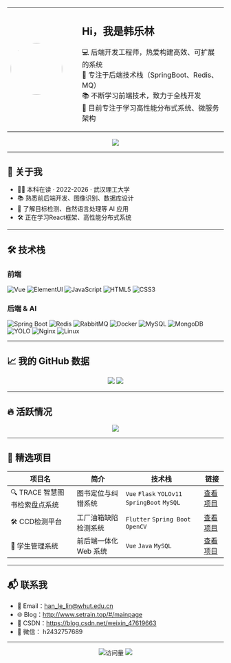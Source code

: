 <table align="center">
  <tr>
    <td width="150">
      <img src="http://www.setrain.top/avatars/hanlelin.jpg" width="120" style="border-radius: 50%;" />
    </td>
    <td>
      <h2>Hi，我是韩乐林</h2>
      <p>
        💻 后端开发工程师，热爱构建高效、可扩展的系统 <br/>
        🌱 专注于后端技术栈（SpringBoot、Redis、MQ）<br/>
        📚 不断学习前端技术，致力于全栈开发 <br/>
        🎯 目前专注于学习高性能分布式系统、微服务架构
      </p>
    </td>
  </tr>
</table>


<div align="center">
  <img src="https://readme-typing-svg.herokuapp.com/?lines=后端开发者;全栈开发者;致力于开发高效系统&center=true&width=600&height=45">
</div>

---

## 🚀 关于我

- 🧑‍🎓 本科在读 · 2022-2026 · 武汉理工大学
- 📚 熟悉前后端开发、图像识别、数据库设计
- 🧠 了解目标检测、自然语言处理等 AI 应用
- 🛠️ 正在学习React框架、高性能分布式系统

---

## 🛠 技术栈

### 前端

![Vue](https://img.shields.io/badge/Vue-4FC08D?style=flat-square&logo=vue.js&logoColor=white) ![ElementUI](https://img.shields.io/badge/ElementUI-409EFF?style=flat-square&logo=element&logoColor=white) ![JavaScript](https://img.shields.io/badge/JavaScript-F7DF1E?style=flat-square&logo=javascript&logoColor=black) ![HTML5](https://img.shields.io/badge/HTML5-E34F26?style=flat-square&logo=html5&logoColor=white) ![CSS3](https://img.shields.io/badge/CSS3-1572B6?style=flat-square&logo=css3&logoColor=white)

### 后端 & AI

![Spring Boot](https://img.shields.io/badge/SpringBoot-6DB33F?style=flat-square&logo=spring-boot&logoColor=white) ![Redis](https://img.shields.io/badge/Redis-DC382D?style=flat-square&logo=redis&logoColor=white) ![RabbitMQ](https://img.shields.io/badge/RabbitMQ-FF6600?style=flat-square&logo=rabbitmq&logoColor=white) ![Docker](https://img.shields.io/badge/Docker-2496ED?style=flat-square&logo=docker&logoColor=white) ![MySQL](https://img.shields.io/badge/MySQL-4479A1?style=flat-square&logo=mysql&logoColor=white) ![MongoDB](https://img.shields.io/badge/MongoDB-47A248?style=flat-square&logo=mongodb&logoColor=white) ![YOLO](https://img.shields.io/badge/YOLO-v9/v10/v11-important?style=flat-square&logo=github) ![Nginx](https://img.shields.io/badge/Nginx-009639?style=flat-square&logo=nginx&logoColor=white) ![Linux](https://img.shields.io/badge/Linux-FCC624?style=flat-square&logo=linux&logoColor=black)

---

## 📈 我的 GitHub 数据

<div align="center">
  <img src="https://github-readme-stats.vercel.app/api?username=2Stephen&show_icons=true&theme=vue&count_private=true&hide_title=true" />
  <img src="https://github-readme-stats.vercel.app/api/top-langs/?username=2Stephen&layout=compact&theme=vue&hide=html,css,javaScript,ts&langs_count=6" />
</div>


---

## 🔥 活跃情况

<div align="center">
  <img src="https://github-readme-streak-stats.herokuapp.com/?user=2Stephen&theme=vue" />
</div>


---

## 📌 精选项目

| 项目名 | 简介 | 技术栈 | 链接 |
|--------|------|--------|------|
| 🔍 TRACE 智慧图书检索盘点系统 | 图书定位与纠错系统 | `Vue` `Flask` `YOLOv11` `SpringBoot` `MySQL` | [查看项目](https://github.com/2Stephen/TRACE_1.0) |
| 🛠️ CCD检测平台 | 工厂油箱缺陷检测系统 | `Flutter` `Spring Boot` `OpenCV` | [查看项目](https://github.com/zhangsan123/CCD-Platform) |
| 🏫 学生管理系统 | 前后端一体化 Web 系统 | `Vue` `Java` `MySQL` | [查看项目](https://github.com/zhangsan123/StudentManager) |

---

## 📬 联系我

- 📧 Email：han_le_lin@whut.edu.cn
- 🌐 Blog：http://www.setrain.top/#/mainpage
- 🧠 CSDN：https://blog.csdn.net/weixin_47619663
- 💬 微信： h2432757689

---

<p align="center">
  <img src="https://komarev.com/ghpvc/?username=2Stephen&style=flat-square&color=green" alt="访问量"/>
  <img src="https://badges.pufler.dev/visits/2Stephen/2Stephen?logo=github" />
</p>
